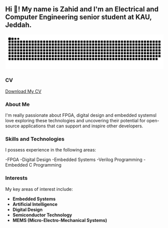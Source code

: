 <h2 align="left">Hi 👋! My name is Zahid and I'm an Electrical and Computer Engineering senior student at KAU, Jeddah.</h2>

<picture>
  <source media="(prefers-color-scheme: dark)" srcset="https://raw.githubusercontent.com/zahidaof/zahidaof/output/github-snake-dark.svg" />
  <source media="(prefers-color-scheme: light)" srcset="https://raw.githubusercontent.com/zahidaof/zahidaof/output/github-snake.svg" />
  <img alt="github-snake" src="https://raw.githubusercontent.com/zahidaof/zahidaof/output/github-snake.svg" />
</picture>

### CV
[Download My CV](https://github.com/zahidaof/zahidaof/blob/main/zahid_alfahmi_cv.pdf)


### About Me

I'm really passionate about FPGA, digital design and embedded systemsI love exploring these technologies and uncovering their potential for open-source applications that can support and inspire other developers.

### Skills and Technologies

I possess experience in the following areas:

-FPGA
-Digital Design
-Embedded Systems 
-Verilog Programming
-Embedded C Programming

### Interests

My key areas of interest include:

- **Embedded Systems**
- **Artificial Intelligence**
- **Digital Design**
- **Semiconductor Technology**
- **MEMS (Micro-Electro-Mechanical Systems)**














